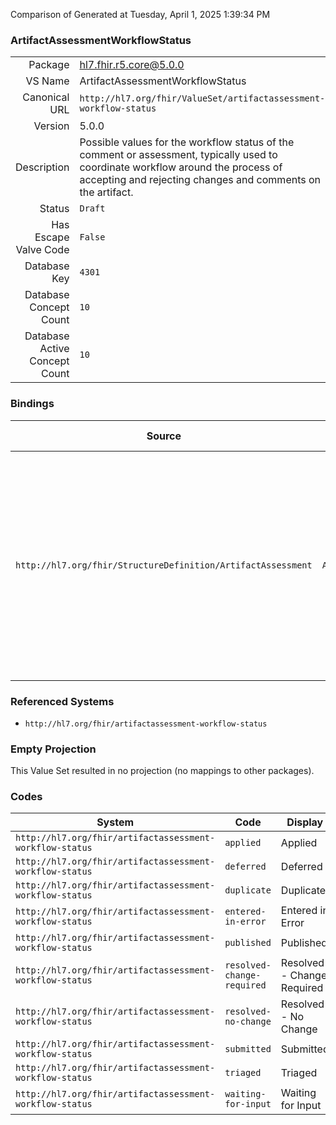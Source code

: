Comparison of 
Generated at Tuesday, April 1, 2025 1:39:34 PM

### ArtifactAssessmentWorkflowStatus

|      |     |
| ---: | --- |
| Package | hl7.fhir.r5.core@5.0.0 |
| VS Name | ArtifactAssessmentWorkflowStatus |
| Canonical URL | `http://hl7.org/fhir/ValueSet/artifactassessment-workflow-status` |
| Version | 5.0.0 |
| Description | Possible values for the workflow status of the comment or assessment, typically used to coordinate workflow around the process of accepting and rejecting changes and comments on the artifact. |
| Status | `Draft` |
| Has Escape Valve Code | `False` |
| Database Key | `4301` |
| Database Concept Count | `10` |
| Database Active Concept Count | `10` |
### Bindings

| Source | Element | Binding | Strength | Element Short |
| ------ | ------- | ------- | -------- | ------------- |
| `http://hl7.org/fhir/StructureDefinition/ArtifactAssessment` | `ArtifactAssessment.workflowStatus` | `http://hl7.org/fhir/ValueSet/artifactassessment-workflow-status\|5.0.0` | `Required` | submitted \| triaged \| waiting-for-input \| resolved-no-change \| resolved-change-required \| deferred \| duplicate \| applied \| published \| entered-in-error |

### Referenced Systems

* `http://hl7.org/fhir/artifactassessment-workflow-status`
### Empty Projection

This Value Set resulted in no projection (no mappings to other packages).

### Codes

| System | Code | Display |
| ------ | ---- | ------- |
| `http://hl7.org/fhir/artifactassessment-workflow-status` | `applied` | Applied |
| `http://hl7.org/fhir/artifactassessment-workflow-status` | `deferred` | Deferred |
| `http://hl7.org/fhir/artifactassessment-workflow-status` | `duplicate` | Duplicate |
| `http://hl7.org/fhir/artifactassessment-workflow-status` | `entered-in-error` | Entered in Error |
| `http://hl7.org/fhir/artifactassessment-workflow-status` | `published` | Published |
| `http://hl7.org/fhir/artifactassessment-workflow-status` | `resolved-change-required` | Resolved - Change Required |
| `http://hl7.org/fhir/artifactassessment-workflow-status` | `resolved-no-change` | Resolved - No Change |
| `http://hl7.org/fhir/artifactassessment-workflow-status` | `submitted` | Submitted |
| `http://hl7.org/fhir/artifactassessment-workflow-status` | `triaged` | Triaged |
| `http://hl7.org/fhir/artifactassessment-workflow-status` | `waiting-for-input` | Waiting for Input |
